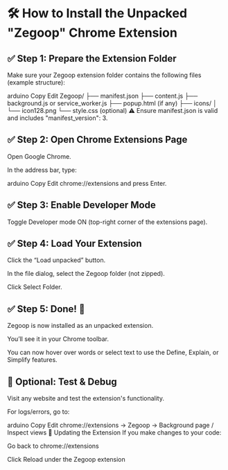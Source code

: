 # 🛠 How to Install the Unpacked "Zegoop" Chrome Extension
## ✅ Step 1: Prepare the Extension Folder
Make sure your Zegoop extension folder contains the following files (example structure):

arduino
Copy
Edit
Zegoop/
├── manifest.json
├── content.js
├── background.js or service_worker.js
├── popup.html (if any)
├── icons/
│   └── icon128.png
└── style.css (optional)
⚠️ Ensure manifest.json is valid and includes "manifest_version": 3.

## ✅ Step 2: Open Chrome Extensions Page
Open Google Chrome.

In the address bar, type:

arduino
Copy
Edit
chrome://extensions
and press Enter.

## ✅ Step 3: Enable Developer Mode
Toggle Developer mode ON (top-right corner of the extensions page).

## ✅ Step 4: Load Your Extension
Click the “Load unpacked” button.

In the file dialog, select the Zegoop folder (not zipped).

Click Select Folder.

## ✅ Step 5: Done! 🎉
Zegoop is now installed as an unpacked extension.

You’ll see it in your Chrome toolbar.

You can now hover over words or select text to use the Define, Explain, or Simplify features.

## 🧪 Optional: Test & Debug
Visit any website and test the extension's functionality.

For logs/errors, go to:

arduino
Copy
Edit
chrome://extensions
→ Zegoop → Background page / Inspect views
🔄 Updating the Extension
If you make changes to your code:

Go back to chrome://extensions

Click Reload under the Zegoop extension
